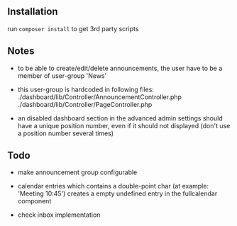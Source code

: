 
## Installation

run `composer install` to get 3rd party scripts


## Notes

- to be able to create/edit/delete announcements, the user have to be a member
  of user-group 'News'

- this user-group is hardcoded in following files:
  ./dashboard/lib/Controller/AnnouncementController.php
  ./dashboard/lib/Controller/PageController.php

- an disabled dashboard section in the advanced admin settings should have a
  unique position number, even if it should not displayed
  (don't use a position number several times)


## Todo

- make announcement group configurable

- calendar entries which contains a double-point char
  (at example: 'Meeting 10:45') creates a empty undefined entry in the
  fullcalendar component

- check inbox implementation
